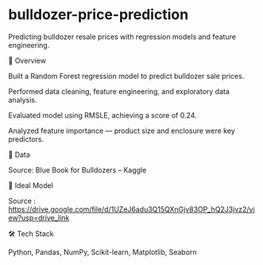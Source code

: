 # bulldozer-price-prediction
Predicting bulldozer resale prices with regression models and feature engineering.

🚀 Overview

Built a Random Forest regression model to predict bulldozer sale prices.

Performed data cleaning, feature engineering, and exploratory data analysis.

Evaluated model using RMSLE, achieving a score of 0.24.

Analyzed feature importance — product size and enclosure were key predictors.

📂 Data

Source: Blue Book for Bulldozers – Kaggle

🤖 Ideal Model

Source : https://drive.google.com/file/d/1UZeJ6adu3Q15QXnGjv83OP_hQ2J3jvz2/view?usp=drive_link

🛠️ Tech Stack

Python, Pandas, NumPy, Scikit-learn, Matplotlib, Seaborn


